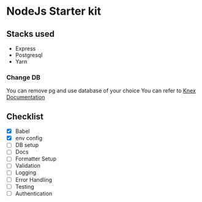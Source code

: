 # NodeJs Starter kit

## Stacks used
- Express
- Postgresql
- Yarn

### Change DB
You can remove pg and use database of your choice
You can refer to [Knex Documentation](http://knexjs.org/#Installation-node)

## Checklist
- [x] Babel
- [x] env config
- [ ] DB setup
- [ ] Docs
- [ ] Formatter Setup
- [ ] Validation
- [ ] Logging
- [ ] Error Handling
- [ ] Testing
- [ ] Authentication